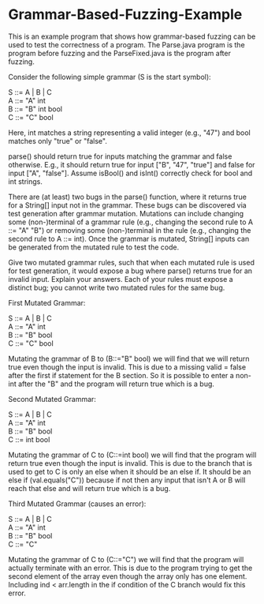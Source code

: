 # Grammar-Based-Fuzzing-Example
This is an example program that shows how grammar-based fuzzing can be used to test the correctness
of a program. The Parse.java program is the program before fuzzing and the ParseFixed.java is the 
program after fuzzing.

Consider the following simple grammar (S is the start symbol):

S ::= A | B | C <br/>
A ::= "A" int <br/>
B ::= "B" int bool <br/>
C ::= "C" bool <br/>

Here, int matches a string representing a valid integer (e.g., "47") and bool matches only "true" or "false".

parse() should return true for inputs matching the grammar and false otherwise. E.g., it should return 
true for input ["B", "47", "true"] and false for input ["A", "false"]. Assume isBool() and isInt() 
correctly check for bool and int strings.

There are (at least) two bugs in the parse() function, where it returns true for a String[] input not 
in the grammar. These bugs can be discovered via test generation after grammar mutation. Mutations 
can include changing some (non-)terminal of a grammar rule (e.g., changing the second rule to 
A ::= "A" "B") or removing some (non-)terminal in the rule (e.g., changing the second rule to A ::= int). 
Once the grammar is mutated, String[] inputs can be generated from the mutated rule to test the code.

Give two mutated grammar rules, such that when each mutated rule is used for test generation, it would 
expose a bug where parse() returns true for an invalid input.  Explain your answers. Each of your rules 
must expose a distinct bug; you cannot write two mutated rules for the same bug.

First Mutated Grammar:

S ::= A | B | C <br/>
A ::= "A" int <br/>
B ::= "B" bool <br/>
C ::= "C" bool <br/>

Mutating the grammar of B to (B::="B" bool) we will find that we will return true even though the input 
is invalid. This is due to a missing valid = false after the first if statement for the B section. So 
it is possible to enter a non-int after the "B" and the program will return true which is a bug.

Second Mutated Grammar:

S ::= A | B | C <br/>
A ::= "A" int <br/>
B ::= "B" bool <br/>
C ::= int bool <br/>

Mutating the grammar of C to (C::=int bool) we will find that the program will return true even though 
the input is invalid. This is due to the branch that is used to get to C is only an else when it should 
be an else if. It should be an else if (val.equals("C")) because if not then any input that isn't A or 
B will reach that else and will return true which is a bug.

Third Mutated Grammar (causes an error):

S ::= A | B | C <br/>
A ::= "A" int <br/>
B ::= "B" bool <br/>
C ::= "C" <br/>

Mutating the grammar of C to (C::="C") we will find that the program will actually terminate with an error.
This is due to the program trying to get the second element of the array even though the array only has one 
element. Including ind < arr.length in the if condition of the C branch would fix this error.